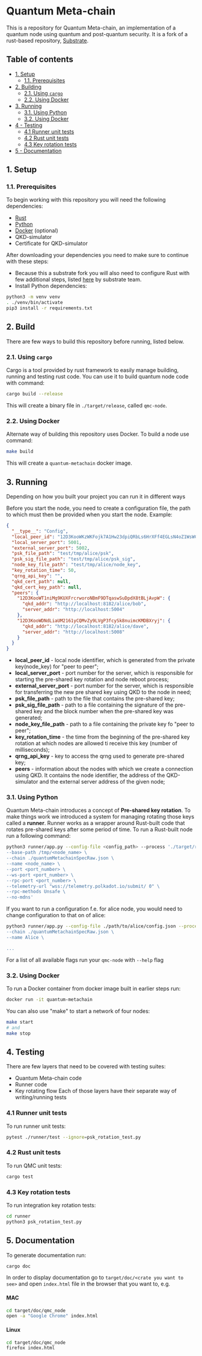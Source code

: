 # Quantum Meta-chain

This is a repository for Quantum Meta-chain, an implementation of a quantum node using quantum 
and post-quantum security. It is a fork of a rust-based repository, [Substrate](https://github.com/paritytech/substrate).

## Table of contents
- [1. Setup](#1-setup)
  - [1.1. Prerequisites](#11-prerequisites)
- [2. Building](#2-build)
  - [2.1. Using `cargo`](#21-using-cargo)
  - [2.2. Using Docker](#22-using-docker)
- [3. Running](#3-running)
  - [3.1. Using Python](#31-using-python)
  - [3.2. Using Docker](#32-using-docker)
- [4 - Testing](#4-testing)
  - [4.1 Runner unit tests](#41-runner-unit-tests)
  - [4.2 Rust unit tests](#42-rust-unit-tests)
  - [4.3 Key rotation tests](#43-key-rotation-tests)
- [5 - Documentation](#5-documentation)

## 1. Setup
### 1.1. Prerequisites 
To begin working with this repository you will need the following dependencies:
- [Rust](https://www.rust-lang.org/tools/install)
- [Python](https://www.python.org/downloads/)
- [Docker](https://docs.docker.com/engine/install/) (optional)
- QKD-simulator
- Certificate for QKD-simulator

After downloading your dependencies you need to make sure to continue with these steps:
- Because this a substrate fork you will also need to configure Rust with few additional steps, listed [here](https://docs.substrate.io/install/)
by substrate team.
- Install Python dependencies:
```bash
python3 -m venv venv
. ./venv/bin/activate
pip3 install -r requirements.txt
```

## 2. Build
There are few ways to build this repository before running, listed below.

### 2.1. Using `cargo` 
Cargo is a tool provided by rust framework to easily manage building, running and testing rust code.
You can use it to build quantum node code with command:
```bash
cargo build --release
```
This will create a binary file in `./target/release`, called `qmc-node`.

### 2.2. Using Docker
Alternate way of building this repository uses Docker. To build a node use command:

```bash
make build
```
This will create a `quantum-metachain` docker image.

## 3. Running
Depending on how you built your project you can run it in different ways

Before you start the node, you need to create a configuration file, the path to which must then be provided when you start the node.
Example:
```json
{
  "__type__": "Config",
  "local_peer_id": "12D3KooWKzWKFojk7A1Hw23dpiQRbLs6HrXFf4EGLsN4oZ1WsWCc",
  "local_server_port": 5001,
  "external_server_port": 5002,
  "psk_file_path": "test/tmp/alice/psk",
  "psk_sig_file_path": "test/tmp/alice/psk_sig",
  "node_key_file_path": "test/tmp/alice/node_key",
  "key_rotation_time": 50,
  "qrng_api_key": "",
  "qkd_cert_path": null,
  "qkd_cert_key_path": null,
  "peers": {
    "12D3KooWT1niMg9KUXFrcrworoNBmF9DTqaswSuDpdX8tBLjAvpW": {
      "qkd_addr": "http://localhost:8182/alice/bob",
      "server_addr": "http://localhost:5004"
    },
    "12D3KooWDNdLiaUM2161yCQMvZy9LVgP3fcySk8nuimcKMDBXryj": {
      "qkd_addr": "http://localhost:8182/alice/dave",
      "server_addr": "http://localhost:5008"
    }
  }
}
```

- **local_peer_id** - local node identifier, which is generated from the private key(node_key) for "peer to peer";
- **local_server_port** - port number for the server, which is responsible for starting the pre-shared key rotation and node reboot process;
- **external_server_port** - port number for the server, which is responsible for transferring the new pre shared key using QKD to the node in need;
- **psk_file_path** - path to the file that contains the pre-shared key;
- **psk_sig_file_path** - path to a file containing the signature of the pre-shared key and the block number when the pre-shared key was generated;
- **node_key_file_path** - path to a file containing the private key fo "peer to peer";
- **key_rotation_time** - the time from the beginning of the pre-shared key rotation at which nodes are allowed ti receive this key (number of milliseconds);
- **qrng_api_key** - key to access the qrng used to generate pre-shared key;
- **peers** - information about the nodes with which we create a connection using QKD. It contains the node identifier, the address of the QKD-simulator and the external server address of the given node;

### 3.1. Using Python
Quantum Meta-chain introduces a concept of **Pre-shared key rotation**.
To make things work we introduced a system for managing rotating those keys called a **runner**.
Runner works as a wrapper around Rust-built code that rotates pre-shared keys after some period of time.
To run a Rust-built node run a following command:

```bash
python3 runner/app.py --config-file <config_path> --process './target/release/qmc-node \
--base-path /tmp/<node_name> \
--chain ./quantumMetachainSpecRaw.json \
--name <node_name> \
--port <port_number> \
--ws-port <port_number> \
--rpc-port <port_number> \
--telemetry-url "wss://telemetry.polkadot.io/submit/ 0" \
--rpc-methods Unsafe \
--no-mdns'
```
If you want to run a configuration f.e. for alice node, you would need to change configuration to that on of alice:
```bash
python3 runner/app.py --config-file ./path/to/alice/config.json --process './target/release/qmc-node \
--chain ./quantumMetachainSpecRaw.json \
--name Alice \

...
```
For a list of all available flags run your `qmc-node` with `--help` flag

### 3.2. Using Docker
To run a Docker container from docker image built in earlier steps run:
```bash
docker run -it quantum-metachain
```
You can also use "make" to start a network of four nodes:
```bash
make start
# and
make stop
```

## 4. Testing
There are few layers that need to be covered with testing suites:
- Quantum Meta-chain code
- Runner code
- Key rotating flow
Each of those layers have their separate way of writing/running tests

### 4.1 Runner unit tests
To run runner unit tests:
```bash
pytest ./runner/test --ignore=psk_rotation_test.py
```

### 4.2 Rust unit tests
To run QMC unit tests:
```bash
cargo test
```

### 4.3 Key rotation tests
To run integration key rotation tests:
```bash
cd runner
python3 psk_rotation_test.py
```
  

## 5. Documentation
To generate documentation run:
```bash
cargo doc
```

In order to display documentation go to `target/doc/<crate you want to see>` and open `index.html` file in the browser that you want to, e.g.
#### MAC

```bash
cd target/doc/qmc_node
open -a "Google Chrome" index.html
```

#### Linux

```bash
cd target/doc/qmc_node
firefox index.html
```
